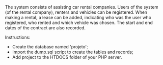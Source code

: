 The system consists of assisting car rental companies. Users of the system (of the rental company), renters and vehicles can be registered. When making a rental, a lease can be added, indicating who was the user who registered, who rented and which vehicle was chosen. The start and end dates of the contract are also recorded.


Instructions:
- Create the database named 'projeto';
- Import the dump.sql script to create the tables and records;
- Add project to the HTDOCS folder of your PHP server.
